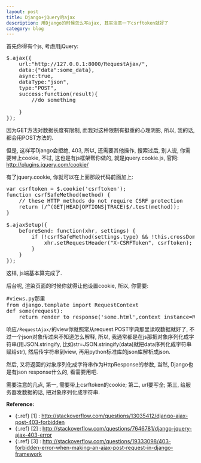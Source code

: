 ```yaml
---
layout: post
title: Django+jQuery的ajax
description: 用Django的时候怎么写ajax, 其实注意一下csrftoken就好了  
category: blog
---
```


首先你得有个js, 考虑用jQuery:
<pre>
$.ajax({
    url:"http://127.0.0.1:8000/RequestAjax/",
    data:{"data":some_data},
    async:true,
    dataType:"json",
    type:"POST",
    success:function(result){
        //do something

    }
});
</pre>
因为GET方法对数据长度有限制, 而我对这种限制有挺重的心理阴影, 所以, 我的话, 都会用POST方法的.

但是, 这样写Django会拒绝, 403, 所以, 还需要其他操作, 搜索过后, 别人说, 你需要带上cookie, 不过, 这也是有js框架帮你做的, 就是jquery.cookie.js, 官网: http://plugins.jquery.com/cookie/

有了jquery.cookie, 你就可以在上面那段代码前面加上:
<pre>
var csrftoken = $.cookie('csrftoken');
function csrfSafeMethod(method) {
    // these HTTP methods do not require CSRF protection
    return (/^(GET|HEAD|OPTIONS|TRACE)$/.test(method));
}

$.ajaxSetup({
    beforeSend: function(xhr, settings) {
        if (!csrfSafeMethod(settings.type) && !this.crossDomain) {
            xhr.setRequestHeader("X-CSRFToken", csrftoken);
        }
    }
});
</pre>
这样, js端基本算完成了.

后台呢, 渲染页面的时候你就得让他设置cookie, 所以, 你需要:
<pre>
#views.py那里
from django.template import RequestContext
def some(request):
    return render_to_response('some.html',context_instance=RequestContext(request))
</pre>
响应`/RequestAjax/`的view你就照常从request.POST字典那里读取数据就好了, 不过一个json对象传过来不知道怎么解释, 所以, 我通常都是在js那把对象序列化成字符串(用JSON.stringify, 比如str=JSON.stringify(data)就把data序列化成字符串赋给str), 然后传字符串到view, 再用python标准库的json库解析成json.

然后, 又将返回的对象序列化成字符串作为HttpResponse的参数, 当然, Django也是有json response什么的, 看需要用吧.

需要注意的几点, 第一, 需要带上csrftoken的cookie; 第二, url要写全; 第三, 给服务器发数据的话, 把对象序列化成字符串.

**Reference:**  

* {:.ref} \[1] : http://stackoverflow.com/questions/13035412/django-ajax-post-403-forbidden  
* {:.ref} \[2] : http://stackoverflow.com/questions/7646781/django-jquery-ajax-403-error  
* {:.ref} \[3] : http://stackoverflow.com/questions/19333098/403-forbidden-error-when-making-an-ajax-post-request-in-django-framework  



